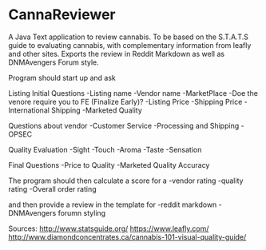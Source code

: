 # CannaReviewer
A Java Text application to review cannabis.
To be based on the S.T.A.T.S guide to evaluating cannabis, with complementary information from leafly and other sites.
Exports the review in Reddit Markdown as well as DNMAvengers Forum style.

Program should start up and ask

Listing Initial Questions
-Listing name
-Vendor name
-MarketPlace
-Doe the venore require you to FE (Finalize Early)?
-Listing Price
-Shipping Price
-International Shipping
-Marketed Quality

Questions about vendor
-Customer Service
-Processing and Shipping
-OPSEC

Quality Evaluation
-Sight
-Touch
-Aroma
-Taste
-Sensation

Final Questions
-Price to Quality
-Marketed Quality Accuracy

The program should then calculate a score for a
-vendor rating
-quality rating
-Overall order rating

and then provide a review in the template for
-reddit markdown
-DNMAvengers forumn styling

Sources:
http://www.statsguide.org/
https://www.leafly.com/
http://www.diamondconcentrates.ca/cannabis-101-visual-quality-guide/
